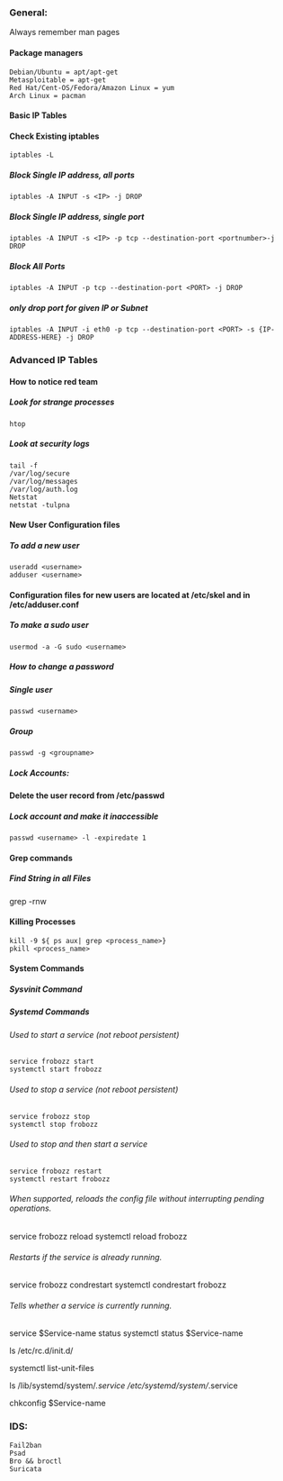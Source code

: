 ### General:

Always remember man pages

#### Package managers

	Debian/Ubuntu = apt/apt-get
	Metasploitable = apt-get
	Red Hat/Cent-OS/Fedora/Amazon Linux = yum
	Arch Linux = pacman

#### Basic IP Tables

#### Check Existing iptables

    iptables -L

##### Block Single IP address, all ports

    iptables -A INPUT -s <IP> -j DROP

##### Block Single IP address, single port

    iptables -A INPUT -s <IP> -p tcp --destination-port <portnumber>-j DROP

##### Block All Ports

    iptables -A INPUT -p tcp --destination-port <PORT> -j DROP

##### only drop port for given IP or Subnet

    iptables -A INPUT -i eth0 -p tcp --destination-port <PORT> -s {IP-ADDRESS-HERE} -j DROP

### Advanced IP Tables

#### How to notice red team

##### Look for strange processes

    htop

##### Look at security logs

    tail -f 
    /var/log/secure
    /var/log/messages
    /var/log/auth.log
    Netstat
    netstat -tulpna

#### New User Configuration files 
	
##### To add a new user

    useradd <username>
    adduser <username>

#### Configuration files for new users are located at /etc/skel and in /etc/adduser.conf

##### To make a sudo user

    usermod -a -G sudo <username>

##### How to change a password

##### Single user

    passwd <username>

##### Group

    passwd -g <groupname>
	
##### Lock Accounts:

#### Delete the user record from /etc/passwd	

##### Lock account and make it inaccessible

    passwd <username> -l -expiredate 1

#### Grep commands

##### Find String in all Files
   
   grep -rnw <pattern> <path>

#### Killing Processes

    kill -9 ${ ps aux| grep <process_name>}
    pkill <process_name>

#### System Commands

##### Sysvinit Command

##### Systemd Commands

###### Used to start a service (not reboot persistent)

    service frobozz start
    systemctl start frobozz
    
    
###### Used to stop a service (not reboot persistent)

    service frobozz stop
    systemctl stop frobozz
    
    
###### Used to stop and then start a service
    
    service frobozz restart
    systemctl restart frobozz


###### When supported, reloads the config file without interrupting pending operations.

service frobozz reload
systemctl reload frobozz


###### Restarts if the service is already running.

service frobozz condrestart
systemctl condrestart frobozz

###### Tells whether a service is currently running.

service $Service-name status
systemctl status $Service-name

ls /etc/rc.d/init.d/

systemctl list-unit-files

ls /lib/systemd/system/*.service /etc/systemd/system/*.service

chkconfig $Service-name

### IDS:
	
	Fail2ban
	Psad
	Bro && broctl
	Suricata

